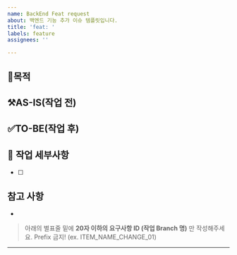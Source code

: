 ```yaml
---
name: BackEnd Feat request
about: 백엔드 기능 추가 이슈 템플릿입니다.
title: 'feat: '
labels: feature
assignees: ''

---
```


## 🧐목적
>

## ⚒️AS-IS(작업 전)

## ✅TO-BE(작업 후)

## 📌 작업 세부사항
- [ ]

## 참고 사항
-

> 아래의 별표줄 밑에  **20자 이하의 요구사항 ID (작업 Branch 명)** 만 작성해주세요. Prefix 금지!
> (ex. ITEM_NAME_CHANGE_01)

********************
